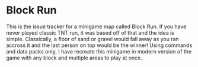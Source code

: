 # Block Run
This is the issue tracker for a minigame map called Block Run. If you have never played classic TNT run, it was based off of that and the idea is simple. Classically, a floor of sand or gravel would fall away as you ran accross it and the last person on top would be the winner! Using commands and data packs only, I have recreate this minigame in modern version of the game with any block and multiple areas to play at once.
